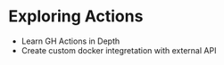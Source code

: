 # Exploring Actions

- Learn GH Actions in Depth
- Create custom docker integretation with external API